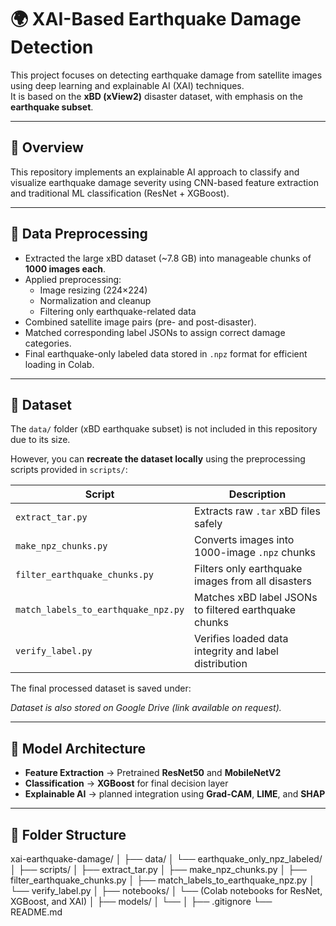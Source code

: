 
# 🌍 XAI-Based Earthquake Damage Detection

This project focuses on detecting earthquake damage from satellite images using deep learning and explainable AI (XAI) techniques.  
It is based on the **xBD (xView2)** disaster dataset, with emphasis on the **earthquake subset**.

---

## 🔹 Overview
This repository implements an explainable AI approach to classify and visualize earthquake damage severity using CNN-based feature extraction and traditional ML classification (ResNet + XGBoost).  

---

## 🔹 Data Preprocessing
- Extracted the large xBD dataset (~7.8 GB) into manageable chunks of **1000 images each**.  
- Applied preprocessing:  
  - Image resizing (224×224)  
  - Normalization and cleanup  
  - Filtering only earthquake-related data  
- Combined satellite image pairs (pre- and post-disaster).  
- Matched corresponding label JSONs to assign correct damage categories.  
- Final earthquake-only labeled data stored in `.npz` format for efficient loading in Colab.

---

## 📂 Dataset
The `data/` folder (xBD earthquake subset) is not included in this repository due to its size.  

However, you can **recreate the dataset locally** using the preprocessing scripts provided in `scripts/`:

| Script | Description |
|--------|--------------|
| `extract_tar.py` | Extracts raw `.tar` xBD files safely |
| `make_npz_chunks.py` | Converts images into 1000-image `.npz` chunks |
| `filter_earthquake_chunks.py` | Filters only earthquake images from all disasters |
| `match_labels_to_earthquake_npz.py` | Matches xBD label JSONs to filtered earthquake chunks |
| `verify_label.py` | Verifies loaded data integrity and label distribution |

The final processed dataset is saved under:  


*Dataset is also stored on Google Drive (link available on request).*

---

## 🔹 Model Architecture
- **Feature Extraction** → Pretrained **ResNet50** and **MobileNetV2**  
- **Classification** → **XGBoost** for final decision layer  
- **Explainable AI** → planned integration using **Grad-CAM**, **LIME**, and **SHAP**

---

## 🔹 Folder Structure
xai-earthquake-damage/
│
├── data/
│   └── earthquake_only_npz_labeled/
│
├── scripts/
│   ├── extract_tar.py
│   ├── make_npz_chunks.py
│   ├── filter_earthquake_chunks.py
│   ├── match_labels_to_earthquake_npz.py
│   └── verify_label.py
│
├── notebooks/
│   └── (Colab notebooks for ResNet, XGBoost, and XAI)
│
├── models/
│   └── 
│
├── .gitignore
└── README.md
